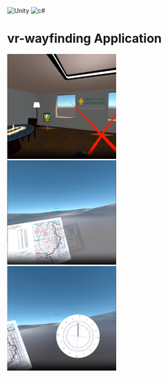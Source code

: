 ![Unity](https://img.shields.io/badge/Unity-100000?style=for-the-badge&logo=unity&logoColor=white)
![c#](https://img.shields.io/badge/C%23-239120?style=for-the-badge&logo=csharp&logoColor=white)
# vr-wayfinding Application
<img src="vr-wayfinding-01.png" width="50%">
<img src="vr-wayfinding-02.png" width="50%">
<img src="vr-wayfinding-03.png" width="50%">
